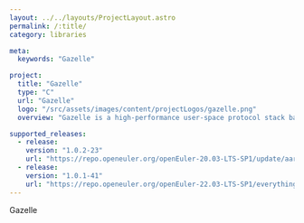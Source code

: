 ```yaml
---
layout: ../../layouts/ProjectLayout.astro
permalink: /:title/
category: libraries

meta:
  keywords: "Gazelle"

project:
  title: "Gazelle"
  type: "C"
  url: "Gazelle"
  logo: "/src/assets/images/content/projectLogos/gazelle.png"
  overview: "Gazelle is a high-performance user-space protocol stack based on DPDK + Lwip. Leveraging DPDK's high-performance packet processing and Gazelle's efforts in scheduling, protocol stack threading, and other aspects, Gazelle exhibits strong competitiveness in latency, throughput, and other aspects. Currently, it enjoys widespread usage in scenarios such as finance and storage."

supported_releases:
  - release:
    version: "1.0.2-23"
    url: "https://repo.openeuler.org/openEuler-20.03-LTS-SP1/update/aarch64/Packages/gazelle-1.0.2-23.oe1.aarch64.rpm"
  - release:
    version: "1.0.1-41"
    url: "https://repo.openeuler.org/openEuler-22.03-LTS-SP1/everything/aarch64/Packages/gazelle-1.0.1-41.oe2203sp1.aarch64.rpm"
---
```


<p>Gazelle</p>
